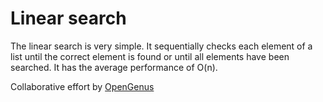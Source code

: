 # Linear search
The linear search is very simple. It sequentially checks each element of a list until the correct element is found or until all elements have been searched. It has the average performance of O(n).

Collaborative effort by [OpenGenus](https://github.com/opengenus)
